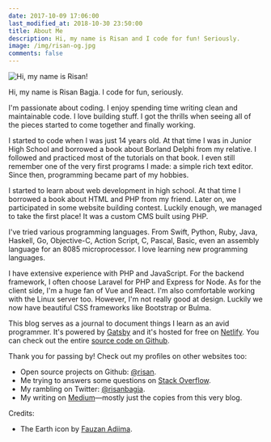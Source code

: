 ```yaml
---
date: 2017-10-09 17:06:00
last_modified_at: 2018-10-30 23:50:00
title: About Me
description: Hi, my name is Risan and I code for fun! Seriously.
image: /img/risan-og.jpg
comments: false
---
```

![Hi, my name is Risan!](/img/risan.jpg)

Hi, my name is Risan Bagja. I code for fun, seriously.

I'm passionate about coding. I enjoy spending time writing clean and maintainable code. I love building stuff. I got the thrills when seeing all of the pieces started to come together and finally working.

I started to code when I was just 14 years old. At that time I was in Junior High School and borrowed a book about Borland Delphi from my relative. I followed and practiced most of the tutorials on that book. I even still remember one of the very first programs I made: a simple rich text editor. Since then, programming became part of my hobbies.

I started to learn about web development in high school. At that time I borrowed a book about HTML and PHP from my friend. Later on, we participated in some website building contest. Luckily enough, we managed to take the first place! It was a custom CMS built using PHP.

I've tried various programming languages. From Swift, Python, Ruby, Java, Haskell, Go, Objective-C, Action Script, C, Pascal, Basic, even an assembly language for an 8085 microprocessor. I love learning new programming languages.

I have extensive experience with PHP and JavaScript. For the backend framework, I often choose Laravel for PHP and Express for Node. As for the client side, I'm a huge fan of Vue and React. I'm also comfortable working with the Linux server too. However, I'm not really good at design. Luckily we now have beautiful CSS frameworks like Bootstrap or Bulma.

This blog serves as a journal to document things I learn as an avid programmer. It's powered by [Gatsby](https://www.gatsbyjs.org/) and it's hosted for free on [Netlify](https://www.netlify.com/). You can check out the entire [source code on Github](https://github.com/risan/risanb.com).

Thank you for passing by! Check out my profiles on other websites too:

* Open source projects on Github: [@risan](https://github.com/risan).
* Me trying to answers some questions on [Stack Overflow](https://stackoverflow.com/users/5138222).
* My rambling on Twitter: [@risanbagja](https://twitter.com/risanbagja).
* My writing on [Medium](https://medium.com/risan)—mostly just the copies from this very blog.

Credits:

* The Earth icon by [Fauzan Adiima](https://iconscout.com/contributors/fauzanadiima).
